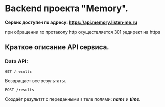 # Backend проекта "Memory".

**Сервис доступен по адресу: https://api.memory.listen-me.ru**

при обращении по протаколу http осуществляется 301 редирект на https


## Краткое описание API сервиса.

### Data API:

`GET /results`

Возвращает все результаты.

`POST /results`

Создаёт результат с переданными в теле полями: _**name**_ и _**time**_.
